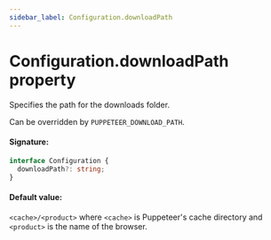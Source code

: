 ```yaml
---
sidebar_label: Configuration.downloadPath
---
```


# Configuration.downloadPath property

Specifies the path for the downloads folder.

Can be overridden by `PUPPETEER_DOWNLOAD_PATH`.

#### Signature:

```typescript
interface Configuration {
  downloadPath?: string;
}
```

#### Default value:

`<cache>/<product>` where `<cache>` is Puppeteer's cache directory and `<product>` is the name of the browser.
